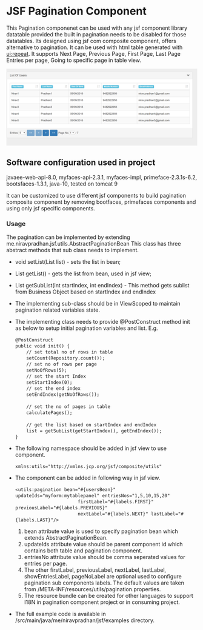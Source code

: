 # JSF Pagination Component
This Pagination componenet can be used with any jsf component library datatable provided 
the built in pagination needs to be disabled for those datatables. Its designed using jsf com
 composite component, offers alternative to pagination. It can be used with html 
table generated with <ui:repeat>. It supports Next Page, Previous Page, First Page, Last Page
Entries per page, Going to specific page in table view.

![Pagination Component](pagination_snapshot.PNG)

## Software configuration used in project
javaee-web-api-8.0, myfaces-api-2.3.1, myfaces-impl, primeface-2.3.1s-6.2, 
bootsfaces-1.3.1, java-10, tested on tomcat 9

It can be customized to use different jsf components to build pagination composite 
component by removing bootfaces, primefaces components and using only jsf specific components.

### Usage
The pagination can be implemented by extending <link>me.niravpradhan.jsf.utils.AbstractPaginationBean<E></link>
This class has three abstract methods that sub class needs to implement.
* void setList(List<E> list) - sets the list in bean;
* List<E> getList() - gets the list from bean, used in jsf view;
* List<E> getSubList(int startIndex, int endIndex) - This method gets sublist from Business
  Object based on startIndex and endIndex

* The implementing sub-class should be in ViewScoped to maintain pagination related
variables state. 

* The implementing class needs to provide @PostConstruct method init as below to setup
initial pagination variables and list. E.g.
    ```
    @PostConstruct
    public void init() {
        // set total no of rows in table
        setCount(Repository.count());
        // set no of rows per page
        setNoOfRows(5);
        // set the start Index
        setStartIndex(0);
        // set the end index
        setEndIndex(getNoOfRows());

        // set the no of pages in table
        calculatePages();

        // get the list based on startIndex and endIndex
        list = getSubList(getStartIndex(), getEndIndex());
    }
    ```
    
* The following namespace should be added in jsf view to use component.
  ```aidl
  xmlns:utils="http://xmlns.jcp.org/jsf/composite/utils"
  ```   
  
* The component can be added in following way in jsf view.
  ```aidl
  <utils:pagination bean="#{usersBean}" updateIds="myform:mytablepanel" entriesNos="1,5,10,15,20"
                         firstLabel="#{labels.FIRST}" previousLabel="#{labels.PREVIOUS}"
                         nextLabel="#{labels.NEXT}" lastLabel="#{labels.LAST}"/>
  ``` 
  1. bean attribute value is used to specify pagination bean which extends AbstractPaginationBean.
  2. updateIds attribute value should be parent component id which contains both table and pagination
     component.
  3. entriesNo attribute value should be comma seperated values for entries per page.
  4. The other firstLabel, previousLabel, nextLabel, lastLabel, showEntriesLabel,
     pageNoLabel are optional used to configure pagination sub components labels.
     The default values are taken from /META-INF/resources/utils/pagination.properties.
  5. The resource bundle can be created for other languages to support I18N in pagination
     component project or in consuming project.
     
* The full example code is available in /src/main/java/me/niravpradhan/jsf/examples directory.
  



